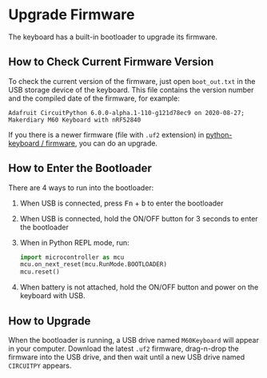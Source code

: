 # Upgrade Firmware

The keyboard has a built-in bootloader to upgrade its firmware.

## How to Check Current Firmware Version

To check the current version of the firmware, just open `boot_out.txt` in the USB storage device of the keyboard. This file contains the version number and the compiled date of the firmware, for example:

```
Adafruit CircuitPython 6.0.0-alpha.1-110-g121d78ec9 on 2020-08-27; Makerdiary M60 Keyboard with nRF52840
```

If you there is a newer firmware (file with `.uf2` extension) in [python-keyboard / firmware](https://github.com/makerdiary/python-keyboard/tree/zh-cn/firmware), you can do an upgrade.

## How to Enter the Bootloader

There are 4 ways to run into the bootloader:

1.  When USB is connected, press <kbd>Fn</kbd> + <kbd>b</kbd> to enter the bootloader

2.  When USB is connected, hold the ON/OFF button for 3 seconds to enter the bootloader

3.  When in Python REPL mode, run:

    ```python
    import microcontroller as mcu
    mcu.on_next_reset(mcu.RunMode.BOOTLOADER)
    mcu.reset()
    ```

4.  When battery is not attached, hold the ON/OFF button and power on the keyboard with USB.

## How to Upgrade

When the bootloader is running, a USB drive named `M60Keyboard` will appear in your computer.
Download the latest `.uf2` firmware, drag-n-drop the firmware into the USB drive, and then wait until a new USB drive named `CIRCUITPY` appears.
